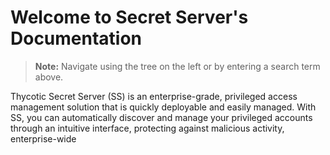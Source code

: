 [title]: # "Welcome"
[tags]: #
[priority]: # "1"

# Welcome to Secret Server's Documentation

>**Note:** Navigate using the tree on the left or by entering a search term above.

Thycotic Secret Server (SS) is an enterprise-grade, privileged access management solution that is quickly deployable and easily managed. With SS, you can automatically discover and manage your privileged accounts through an intuitive interface, protecting against malicious activity, enterprise-wide
